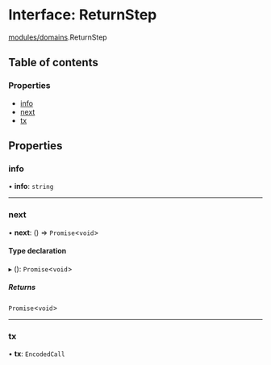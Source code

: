 # Interface: ReturnStep

[modules/domains](../modules/modules_domains.md).ReturnStep

## Table of contents

### Properties

- [info](modules_domains.ReturnStep.md#info)
- [next](modules_domains.ReturnStep.md#next)
- [tx](modules_domains.ReturnStep.md#tx)

## Properties

### info

• **info**: `string`

___

### next

• **next**: () => `Promise`<`void`\>

#### Type declaration

▸ (): `Promise`<`void`\>

##### Returns

`Promise`<`void`\>

___

### tx

• **tx**: `EncodedCall`
